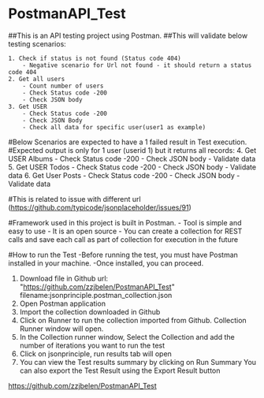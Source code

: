 # PostmanAPI_Test
##This is an API testing project using Postman.
##This will validate below testing scenarios:

	1. Check if status is not found (Status code 404)
		- Negative scenario for Url not found - it should return a status code 404
	2. Get all users 
		- Count number of users
		- Check Status code -200
		- Check JSON body
	3. Get USER
		- Check Status code -200
		- Check JSON Body
		- Check all data for specific user(user1 as example)
#Below Scenarios are expected to have a 1 failed result in Test execution.
#Expected output is only for 1 user (userid 1) but it returns all records:
	4. Get USER Albums
		- Check Status code -200
		- Check JSON body
		- Validate data
	5. Get USER Todos
		- Check Status code -200
		- Check JSON body
		- Validate data
	6. Get User Posts
		- Check Status code -200
		- Check JSON body
		- Validate data

#This is related to issue with different url (https://github.com/typicode/jsonplaceholder/issues/91)

#Framework used in this project is built in Postman.
	- Tool is simple and easy to use
	- It is an open source
	- You can create a collection for REST calls and save each call as part of collection for execution in the future

#How to run the Test
-Before running the test, you must have Postman installed in your machine.
-Once installed, you can proceed.
1. Download file in Github
	url: "https://github.com/zzjbelen/PostmanAPI_Test"
	filename:jsonprinciple.postman_collection.json
2. Open Postman application
3. Import the collection downloaded in Github 
4. Click on Runner to run the collection imported from Github.
   Collection Runner window will open.
5. In the Collection runner window, Select the Collection and add the number of iterations you want to run the test
6. Click on jsonprinciple, run results tab will open
7. You can view the Test results summary by clicking on Run Summary
   You can also export the Test Result using the Export Result button


https://github.com/zzjbelen/PostmanAPI_Test
